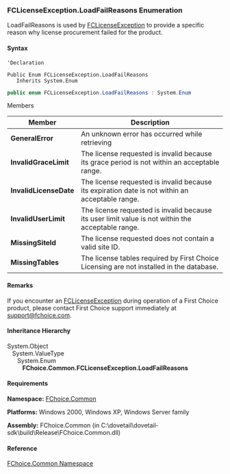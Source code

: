 ﻿### FCLicenseException.LoadFailReasons Enumeration

LoadFailReasons is used by [FCLicenseException](FChoice.Common~FChoice.Common.FCLicenseException.md) to provide a specific reason why license procurement failed for the product.

#### Syntax

```vbnet
'Declaration

Public Enum FCLicenseException.LoadFailReasons 
   Inherits System.Enum
```

```csharp
public enum FCLicenseException.LoadFailReasons : System.Enum 
```

Members

| Member | Description |
| --- | --- |
| **GeneralError** | An unknown error has occurred while retrieving |
| **InvalidGraceLimit** | The license requested is invalid because its grace period is not within an acceptable range. |
| **InvalidLicenseDate** | The license requested is invalid because its expiration date is not within an acceptable range. |
| **InvalidUserLimit** | The license requested is invalid because its user limit value is not within the acceptable range. |
| **MissingSiteId** | The license requested does not contain a valid site ID. |
| **MissingTables** | The license tables required by First Choice Licensing are not installed in the database. |

#### Remarks

If you encounter an [FCLicenseException](FChoice.Common~FChoice.Common.FCLicenseException.md) during operation of a First Choice product, please contact First Choice support immediately at [support@fchoice.com](mailto:support@fchoice.com).

#### Inheritance Hierarchy

System.Object  
   System.ValueType  
      System.Enum  
         **FChoice.Common.FCLicenseException.LoadFailReasons**  

#### Requirements

**Namespace:** [FChoice.Common](FChoice.Common~FChoice.Common_namespace.md)

**Platforms:** Windows 2000, Windows XP, Windows Server family

**Assembly:** FChoice.Common (in C:\\dovetail\\dovetail-sdk\\build\\Release\\FChoice.Common.dll)

#### Reference

[FChoice.Common Namespace](FChoice.Common~FChoice.Common_namespace.md)